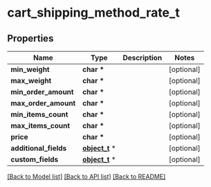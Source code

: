# cart_shipping_method_rate_t

## Properties
Name | Type | Description | Notes
------------ | ------------- | ------------- | -------------
**min_weight** | **char \*** |  | [optional] 
**max_weight** | **char \*** |  | [optional] 
**min_order_amount** | **char \*** |  | [optional] 
**max_order_amount** | **char \*** |  | [optional] 
**min_items_count** | **char \*** |  | [optional] 
**max_items_count** | **char \*** |  | [optional] 
**price** | **char \*** |  | [optional] 
**additional_fields** | [**object_t**](.md) \* |  | [optional] 
**custom_fields** | [**object_t**](.md) \* |  | [optional] 

[[Back to Model list]](../README.md#documentation-for-models) [[Back to API list]](../README.md#documentation-for-api-endpoints) [[Back to README]](../README.md)


